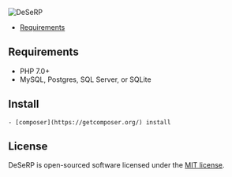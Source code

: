 ![DeSeRP](https://raw.githubusercontent.com/mverarey/dsrp/master/assets/DeSeRP.png)

- [Requirements](#requirements)

## Requirements

- PHP 7.0+
- MySQL, Postgres, SQL Server, or SQLite

## Install
```
- [composer](https://getcomposer.org/) install
```
## License

DeSeRP is open-sourced software licensed under the [MIT license](http://opensource.org/licenses/MIT).
